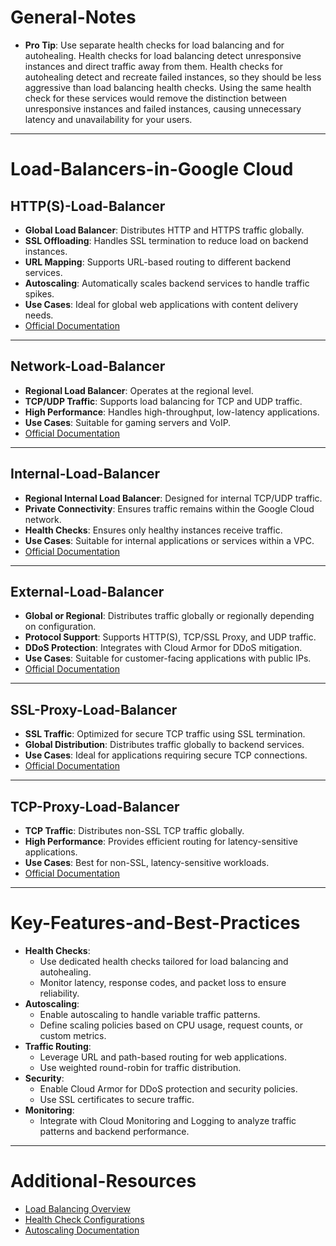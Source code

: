 # General-Notes

- **Pro Tip**: Use separate health checks for load balancing and for autohealing. Health checks for load balancing detect unresponsive instances and direct traffic away from them. Health checks for autohealing detect and recreate failed instances, so they should be less aggressive than load balancing health checks. Using the same health check for these services would remove the distinction between unresponsive instances and failed instances, causing unnecessary latency and unavailability for your users.

---
# Load-Balancers-in-Google Cloud

## HTTP(S)-Load-Balancer

- **Global Load Balancer**: Distributes HTTP and HTTPS traffic globally.
- **SSL Offloading**: Handles SSL termination to reduce load on backend instances.
- **URL Mapping**: Supports URL-based routing to different backend services.
- **Autoscaling**: Automatically scales backend services to handle traffic spikes.
- **Use Cases**: Ideal for global web applications with content delivery needs.
- [Official Documentation](https://cloud.google.com/load-balancing/docs/https)
---
## Network-Load-Balancer

- **Regional Load Balancer**: Operates at the regional level.
- **TCP/UDP Traffic**: Supports load balancing for TCP and UDP traffic.
- **High Performance**: Handles high-throughput, low-latency applications.
- **Use Cases**: Suitable for gaming servers and VoIP.
- [Official Documentation](https://cloud.google.com/load-balancing/docs/network)
---
## Internal-Load-Balancer

- **Regional Internal Load Balancer**: Designed for internal TCP/UDP traffic.
- **Private Connectivity**: Ensures traffic remains within the Google Cloud network.
- **Health Checks**: Ensures only healthy instances receive traffic.
- **Use Cases**: Suitable for internal applications or services within a VPC.
- [Official Documentation](https://cloud.google.com/load-balancing/docs/internal)
---
## External-Load-Balancer

- **Global or Regional**: Distributes traffic globally or regionally depending on configuration.
- **Protocol Support**: Supports HTTP(S), TCP/SSL Proxy, and UDP traffic.
- **DDoS Protection**: Integrates with Cloud Armor for DDoS mitigation.
- **Use Cases**: Suitable for customer-facing applications with public IPs.
- [Official Documentation](https://cloud.google.com/load-balancing/docs/external)
---
## SSL-Proxy-Load-Balancer

- **SSL Traffic**: Optimized for secure TCP traffic using SSL termination.
- **Global Distribution**: Distributes traffic globally to backend services.
- **Use Cases**: Ideal for applications requiring secure TCP connections.
- [Official Documentation](https://cloud.google.com/load-balancing/docs/ssl-proxy)
---
## TCP-Proxy-Load-Balancer

- **TCP Traffic**: Distributes non-SSL TCP traffic globally.
- **High Performance**: Provides efficient routing for latency-sensitive applications.
- **Use Cases**: Best for non-SSL, latency-sensitive workloads.
- [Official Documentation](https://cloud.google.com/load-balancing/docs/tcp-proxy)

---
# Key-Features-and-Best-Practices

- **Health Checks**:
    - Use dedicated health checks tailored for load balancing and autohealing.
    - Monitor latency, response codes, and packet loss to ensure reliability.
- **Autoscaling**:
    - Enable autoscaling to handle variable traffic patterns.
    - Define scaling policies based on CPU usage, request counts, or custom metrics.
- **Traffic Routing**:
    - Leverage URL and path-based routing for web applications.
    - Use weighted round-robin for traffic distribution.
- **Security**:
    - Enable Cloud Armor for DDoS protection and security policies.
    - Use SSL certificates to secure traffic.
- **Monitoring**:
    - Integrate with Cloud Monitoring and Logging to analyze traffic patterns and backend performance.

---

# Additional-Resources

- [Load Balancing Overview](https://cloud.google.com/load-balancing/docs/overview)
- [Health Check Configurations](https://cloud.google.com/load-balancing/docs/health-checks)
- [Autoscaling Documentation](https://cloud.google.com/compute/docs/autoscaler)